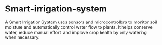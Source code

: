 # Smart-irrigation-system
A Smart Irrigation System uses sensors and microcontrollers to monitor soil moisture and automatically control water flow to plants. It helps conserve water, reduce manual effort, and improve crop health by only watering when necessary. 
